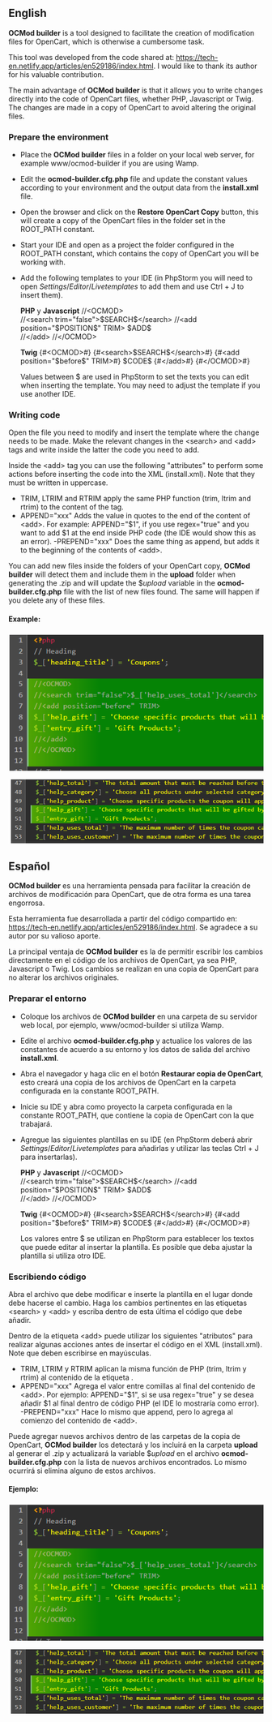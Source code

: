 ## English
**OCMod builder** is a tool designed to facilitate the creation of modification files for OpenCart, which is otherwise a cumbersome task.

This tool was developed from the code shared at: https://tech-en.netlify.app/articles/en529186/index.html. I would like to thank its author for his valuable contribution.

The main advantage of **OCMod builder** is that it allows you to write changes directly into the code of OpenCart files, whether PHP, Javascript or Twig. The changes are made in a copy of OpenCart to avoid altering the original files.

### Prepare the environment

- Place the **OCMod builder** files in a folder on your local web server, for example www/ocmod-builder if you are using Wamp.
- Edit the **ocmod-builder.cfg.php** file and update the constant values according to your environment and the output data from the **install.xml** file.
- Open the browser and click on the **Restore OpenCart Copy** button, this will create a copy of the OpenCart files in the folder set in the ROOT_PATH constant.
- Start your IDE and open as a project the folder configured in the ROOT_PATH constant, which contains the copy of OpenCart you will be working with.
- Add the following templates to your IDE (in PhpStorm you will need to open $Settings/Editor/Live templates$ to add them and use Ctrl + J to insert them).

  **PHP** y **Javascript**
  //&lt;OCMOD&gt;  
  //&lt;search trim="false"&gt;\$SEARCH\$&lt;/search&gt;
  //&lt;add position="\$POSITION\$" TRIM&gt;
  \$ADD\$  
  //&lt;/add&gt;
  //&lt;/OCMOD&gt;

  **Twig**
  {#&lt;OCMOD&gt;#}
  {#&lt;search>\$SEARCH\$&lt;/search&gt;#}
  {#&lt;add position="\$before\$" TRIM&gt;#}
  \$CODE\$
  {#&lt;/add&gt;#}
  {#&lt;/OCMOD&gt;#}

  Values between \$ are used in PhpStorm to set the texts you can edit when inserting the template. You may need to adjust the template if you use another IDE.

### Writing code

Open the file you need to modify and insert the template where the change needs to be made. Make the relevant changes in the &lt;search&gt; and &lt;add&gt; tags and write inside the latter the code you need to add.

Inside the &lt;add&gt; tag you can use the following "attributes" to perform some actions before inserting the code into the XML (install.xml). Note that they must be written in uppercase.

- TRIM, LTRIM and RTRIM apply the same PHP function (trim, ltrim and rtrim) to the content of the <add> tag.
- APPEND="xxx" Adds the value in quotes to the end of the content of &lt;add&gt;. For example: APPEND="$1", if you use regex="true" and you want to add \$1 at the end inside PHP code (the IDE would show this as an error).
  -PREPEND="xxx" Does the same thing as append, but adds it to the beginning of the contents of &lt;add&gt;.

You can add new files inside the folders of your OpenCart copy, **OCMod builder** will detect them and include them in the **upload** folder when generating the .zip and will update the $\$upload$ variable in the **ocmod-builder.cfg.php** file with the list of new files found. The same will happen if you delete any of these files.


#### Example:

![Example 1](images/example1.png)

![Example 2](images/example2.png)

## Español
**OCMod builder** es una herramienta pensada para facilitar la creación de archivos de modificación para OpenCart, que de otra forma es una tarea engorrosa.

Esta herramienta fue desarrollada a partir del código compartido en: https://tech-en.netlify.app/articles/en529186/index.html. Se agradece a su autor por su valioso aporte.

La principal ventaja de **OCMod builder** es la de permitir escribir los cambios directamente en el código de los archivos de OpenCart, ya sea PHP, Javascript o Twig. Los cambios se realizan en una copia de OpenCart para no alterar los archivos originales.

### Preparar el entorno

- Coloque los archivos de **OCMod builder** en una carpeta de su servidor web local, por ejemplo, www/ocmod-builder si utiliza Wamp.
- Edite el archivo **ocmod-builder.cfg.php** y actualice los valores de las constantes de acuerdo a su entorno y los datos de salida del archivo **install.xml**.
- Abra el navegador y haga clic en el botón **Restaurar copia de OpenCart**, esto creará una copia de los archivos de OpenCart en la carpeta configurada en la constante ROOT_PATH.
- Inicie su IDE y abra como proyecto la carpeta configurada en la constante ROOT_PATH, que contiene la copia de OpenCart con la que trabajará.
- Agregue las siguientes plantillas en su IDE (en PhpStorm deberá abrir $Settings/Editor/Live templates$ para añadirlas y utilizar las teclas Ctrl + J para insertarlas).

  **PHP** y **Javascript**
  //&lt;OCMOD&gt;  
  //&lt;search trim="false"&gt;\$SEARCH\$&lt;/search&gt;
  //&lt;add position="\$POSITION\$" TRIM&gt;
  \$ADD\$  
  //&lt;/add&gt;
  //&lt;/OCMOD&gt;

  **Twig**
  {#&lt;OCMOD&gt;#}
  {#&lt;search>\$SEARCH\$&lt;/search&gt;#}
  {#&lt;add position="\$before\$" TRIM&gt;#}
  \$CODE\$
  {#&lt;/add&gt;#}
  {#&lt;/OCMOD&gt;#}

  Los valores entre \$ se utilizan en PhpStorm para establecer los textos que puede editar al insertar la plantilla. Es posible que deba ajustar la plantilla si utiliza otro IDE.

### Escribiendo código

Abra el archivo que debe modificar e inserte la plantilla en el lugar donde debe hacerse el cambio. Haga los cambios pertinentes en las etiquetas &lt;search&gt; y &lt;add&gt; y escriba dentro de esta última el código que debe añadir.

Dentro de la etiqueta &lt;add&gt; puede utilizar los siguientes "atributos" para realizar algunas acciones antes de insertar el código en el XML (install.xml). Note que deben escribirse en mayúsculas.

- TRIM, LTRIM y RTRIM aplican la misma función de PHP (trim, ltrim y rtrim) al contenido de la etiqueta <add>.
- APPEND="xxx" Agrega el valor entre comillas al final del contenido de &lt;add&gt;. Por ejemplo: APPEND="$1", si se usa regex="true" y se desea añadir \$1 al final dentro de código PHP (el IDE lo mostraría como error).
  -PREPEND="xxx" Hace lo mismo que append, pero lo agrega al comienzo del contenido de &lt;add&gt;.

Puede agregar nuevos archivos dentro de las carpetas de la copia de OpenCart, **OCMod builder** los detectará y los incluirá en la carpeta **upload** al generar el .zip y actualizará la variable $\$upload$ en el archivo **ocmod-builder.cfg.php** con la lista de nuevos archivos encontrados. Lo mismo ocurrirá si elimina alguno de estos archivos.

#### Ejemplo:

![Example 1](images/example1.png)

![Example 2](images/example2.png)